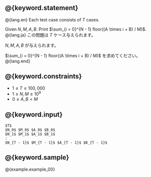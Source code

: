 ## @{keyword.statement}

@{lang.en}
Each test case consists of $T$ cases.

Given $N, M, A, B$. Print $\sum_{i = 0}^{N - 1} floor((A \times i + B) / M)$.
@{lang.ja}
この問題は $T$ ケース与えられます。

$N, M, A, B$ が与えられます。

$\sum_{i = 0}^{N - 1} floor((A \times i + B) / M)$ を求めてください。
@{lang.end}


## @{keyword.constraints}

- $1 \leq T \leq 100,000$
- $1 \leq N, M \leq 10^9$
- $0 \leq A, B < M$

## @{keyword.input}

```
$T$
$N_0$ $M_0$ $A_0$ $B_0$
$N_1$ $M_1$ $A_1$ $B_1$
:
$N_{T - 1}$ $M_{T - 1}$ $A_{T - 1}$ $B_{T - 1}$
```

## @{keyword.sample}

@{example.example_00}
